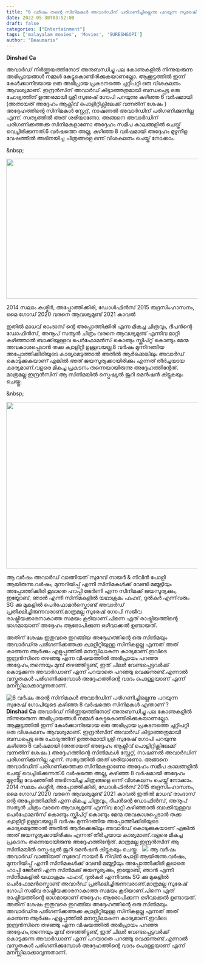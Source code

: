 ```yaml
---
title: "6 വർഷം തന്റെ സിനിമകൾ അവാർഡിന് പരിഗണിച്ചില്ലെന്നു പറയുന്ന സുരേഷ് ഗോപിയുടെ കഴിഞ്ഞ 8 വർഷത്തെ സിനിമകൾ എന്താണ് ?"
date: 2022-05-30T03:52:00
draft: false
categories: ["Entertainment"]
tags: ['malayalam movies', 'Movies', 'SURESHGOPI']
author: "Beaumaris"
---
```


<strong>Dinshad Ca</strong>

അവാർഡ് നിർണ്ണയത്തിനോട് അനുബന്ധിച്ചു പല കോണുകളിൽ നിന്നുയരുന്ന അഭിപ്രായങ്ങൾ നമ്മൾ കേട്ടുകൊണ്ടിരിക്കുകയാണല്ലോ. ആക്കൂട്ടത്തിൽ ഇന്ന് കേൾക്കാനിടയായ ഒരു അഭിപ്രായ പ്രകടനത്തെ ചുറ്റിപറ്റി ഒരു വിശകലനം ആവശ്യമാണ്. ഇന്ദ്രൻസിന് അവാർഡ് കിട്ടാഞ്ഞതുമായി ബന്ധപ്പെട്ട ഒരു ചോദ്യത്തിന് ഉത്തരമായി ശ്രീ സുരേഷ് ഗോപി പറയുന്നു കഴിഞ്ഞ 6 വർഷമായി (അതായത് അദ്ദേഹം ആക്റ്റീവ് പൊളിറ്റിക്സിലേക്ക് വന്നതിന് ശേഷം ) അദ്ദേഹത്തിന്റെ സിനിമകൾ സ്റ്റേറ്റ്, നാഷണൽ അവാർഡിന് പരിഗണിക്കുന്നില്ല എന്ന്. സത്യത്തിൽ അത് ശരിയാണോ. അങ്ങനെ അവാർഡിന് പരിഗണിക്കത്തക്ക സിനിമകളാണോ അദ്ദേഹം സമീപ കാലങ്ങളിൽ ചെയ്ത് വെച്ചിരിക്കുന്നത്.6 വർഷത്തെ അല്ല, കഴിഞ്ഞ 8 വർഷമായി അദ്ദേഹം മുഴുനീള വേഷത്തിൽ അഭിനയിച്ച ചിത്രങ്ങളെ ഒന്ന് വിശകലനം ചെയ്ത് നോക്കാം.

&amp;nbsp;

<img class="wp-image-337219 aligncenter" src="https://cdn.boolokam.com/articles/2022/05/fww222.jpg" alt="" width="660" height="367" />

2014
സലാം കശ്മീർ, അപ്പോത്തിക്കിരി, ഡോൾഫിൻസ്
2015
രുദ്രസിംഹാസനം, മൈ ഗോഡ്
2020
വരനെ ആവശ്യമുണ്ട്
2021
കാവൽ

ഇതിൽ മാധവ് രാംദാസ് ന്റെ അപ്പോത്തിക്കിരി എന്ന മികച്ച ചിത്രവും, ദീപൻന്റെ ഡോഫിൻസ്, അനൂപ് സത്യൻ ചിത്രം വരനെ ആവശ്യമുണ്ട് എന്നിവ മാറ്റി കഴിഞ്ഞാൽ ബാക്കിയുള്ളവ പെർഫോമൻസ് കൊണ്ടും സ്ക്രിപ്റ്റ് കൊണ്ടും മേന്മ അവകാശപ്പെടാൻ തക്ക ക്വാളിറ്റി ഉള്ളവയല്ല.8 വർഷം മുന്നിറങ്ങിയ അപ്പോത്തിക്കിരിയുടെ കാര്യമെടുത്താൽ അതിൽ ആർക്കെങ്കിലും അവാർഡ് കൊടുക്കുകയാണ് എങ്കിൽ അത്‌ ജയസൂര്യക്കായിരിക്കും എന്നത് തീർച്ചയായ കാര്യമാണ്.വളരെ മികച്ച പ്രകടനം തന്നെയായിരുന്നു അദ്ദേഹത്തിന്റേത്. മാത്രമല്ല ഇന്ദ്രൻസിന് ആ സിനിമയിൽ സ്പെഷ്യൽ ജൂറി മെൻഷൻ കിട്ടുകയും ചെയ്തു.

&amp;nbsp;

<img class="wp-image-337220 aligncenter" src="https://cdn.boolokam.com/articles/2022/05/t444tt4t.jpg" alt="" width="656" height="437" />

ആ വർഷം അവാർഡ് വാങ്ങിയത് സുദേവ് നായർ &amp; നിവിൻ പോളി ആയിരുന്നു.വർഷം, മുന്നറിയിപ്പ് എന്നീ സിനിമകൾക്ക് വേണ്ടി മമ്മൂട്ടിയും അപ്പോത്തിക്കിരി കൂടാതെ ഹാപ്പി ജേർണി എന്ന സിനിമക്ക് ജയസൂര്യക്കും, ഇയ്യോബ്, ഞാൻ എന്നീ സിനിമകളിൽ യഥാക്രമം ഫഹദ്, ദുൽകർ എന്നിവരും SG ക്കു മുകളിൽ പെർഫോമൻസ്കൊണ്ട് അവാർഡ് പ്രതീക്ഷിച്ചിരുന്നവരാണ്.മാത്രമല്ല സുരേഷ് ഗോപി സജീവ രാഷ്ട്രീയക്കാരനാകാത്ത സമയം കൂടിയാണ്.പിന്നെ ഏത് രാഷ്ട്രീയത്തിന്റെ ഭാഗമായാണ് അദ്ദേഹം ആരോപിക്കുന്ന ഒഴിവാക്കൽ ഉണ്ടായത്.

അതിന് ശേഷം ഇതുവരെ ഇറങ്ങിയ അദ്ദേഹത്തിന്റെ ഒരു സിനിമയും അവാർഡ്‌നു പരിഗണിക്കത്തക്ക ക്വാളിറ്റിയുള്ള സിനികളല്ല എന്നത് അത്‌ കാണുന്ന ആർക്കും എളുപ്പത്തിൽ മനസ്സിലാകുന്ന കാര്യമാണ്.ഇവിടെ ഇന്ദ്രൻസിനെ തഴഞ്ഞു എന്ന വിഷയത്തിൽ അഭിപ്രായം പറഞ്ഞ അദ്ദേഹം,തന്നെയും മുമ്പ് തഴഞ്ഞിട്ടുണ്ട്, ഇത് ചിലർ വേണ്ടപ്പെട്ടവർക്ക് കൊടുക്കുന്ന അവാർഡാണ് എന്ന് പറയാതെ പറഞ്ഞു വെക്കുന്നുണ്ട്.എന്നാൽ വസ്തുതകൾ പരിഗണിക്കുമ്പോൾ അദ്ദേഹത്തിന്റെ വാദം പൊള്ളയാണ് എന്ന് മനസ്സിലാക്കാവുന്നതാണ്.


![6 വർഷം തന്റെ സിനിമകൾ അവാർഡിന് പരിഗണിച്ചില്ലെന്നു പറയുന്ന സുരേഷ് ഗോപിയുടെ കഴിഞ്ഞ 8 വർഷത്തെ സിനിമകൾ എന്താണ് ?](https://cdn.boolokam.com/articles/2022/05/fww222.jpg)**Dinshad Ca** അവാർഡ് നിർണ്ണയത്തിനോട് അനുബന്ധിച്ചു പല കോണുകളിൽ നിന്നുയരുന്ന അഭിപ്രായങ്ങൾ നമ്മൾ കേട്ടുകൊണ്ടിരിക്കുകയാണല്ലോ. ആക്കൂട്ടത്തിൽ ഇന്ന് കേൾക്കാനിടയായ ഒരു അഭിപ്രായ പ്രകടനത്തെ ചുറ്റിപറ്റി ഒരു വിശകലനം ആവശ്യമാണ്. ഇന്ദ്രൻസിന് അവാർഡ് കിട്ടാഞ്ഞതുമായി ബന്ധപ്പെട്ട ഒരു ചോദ്യത്തിന് ഉത്തരമായി ശ്രീ സുരേഷ് ഗോപി പറയുന്നു കഴിഞ്ഞ 6 വർഷമായി (അതായത് അദ്ദേഹം ആക്റ്റീവ് പൊളിറ്റിക്സിലേക്ക് വന്നതിന് ശേഷം ) അദ്ദേഹത്തിന്റെ സിനിമകൾ സ്റ്റേറ്റ്, നാഷണൽ അവാർഡിന് പരിഗണിക്കുന്നില്ല എന്ന്. സത്യത്തിൽ അത് ശരിയാണോ. അങ്ങനെ അവാർഡിന് പരിഗണിക്കത്തക്ക സിനിമകളാണോ അദ്ദേഹം സമീപ കാലങ്ങളിൽ ചെയ്ത് വെച്ചിരിക്കുന്നത്.6 വർഷത്തെ അല്ല, കഴിഞ്ഞ 8 വർഷമായി അദ്ദേഹം മുഴുനീള വേഷത്തിൽ അഭിനയിച്ച ചിത്രങ്ങളെ ഒന്ന് വിശകലനം ചെയ്ത് നോക്കാം. &nbsp; 2014 സലാം കശ്മീർ, അപ്പോത്തിക്കിരി, ഡോൾഫിൻസ് 2015 രുദ്രസിംഹാസനം, മൈ ഗോഡ് 2020 വരനെ ആവശ്യമുണ്ട് 2021 കാവൽ ഇതിൽ മാധവ് രാംദാസ് ന്റെ അപ്പോത്തിക്കിരി എന്ന മികച്ച ചിത്രവും, ദീപൻന്റെ ഡോഫിൻസ്, അനൂപ് സത്യൻ ചിത്രം വരനെ ആവശ്യമുണ്ട് എന്നിവ മാറ്റി കഴിഞ്ഞാൽ ബാക്കിയുള്ളവ പെർഫോമൻസ് കൊണ്ടും സ്ക്രിപ്റ്റ് കൊണ്ടും മേന്മ അവകാശപ്പെടാൻ തക്ക ക്വാളിറ്റി ഉള്ളവയല്ല.8 വർഷം മുന്നിറങ്ങിയ അപ്പോത്തിക്കിരിയുടെ കാര്യമെടുത്താൽ അതിൽ ആർക്കെങ്കിലും അവാർഡ് കൊടുക്കുകയാണ് എങ്കിൽ അത്‌ ജയസൂര്യക്കായിരിക്കും എന്നത് തീർച്ചയായ കാര്യമാണ്.വളരെ മികച്ച പ്രകടനം തന്നെയായിരുന്നു അദ്ദേഹത്തിന്റേത്. മാത്രമല്ല ഇന്ദ്രൻസിന് ആ സിനിമയിൽ സ്പെഷ്യൽ ജൂറി മെൻഷൻ കിട്ടുകയും ചെയ്തു. &nbsp; ![](https://cdn.boolokam.com/articles/2022/05/t444tt4t.jpg) ആ വർഷം അവാർഡ് വാങ്ങിയത് സുദേവ് നായർ & നിവിൻ പോളി ആയിരുന്നു.വർഷം, മുന്നറിയിപ്പ് എന്നീ സിനിമകൾക്ക് വേണ്ടി മമ്മൂട്ടിയും അപ്പോത്തിക്കിരി കൂടാതെ ഹാപ്പി ജേർണി എന്ന സിനിമക്ക് ജയസൂര്യക്കും, ഇയ്യോബ്, ഞാൻ എന്നീ സിനിമകളിൽ യഥാക്രമം ഫഹദ്, ദുൽകർ എന്നിവരും SG ക്കു മുകളിൽ പെർഫോമൻസ്കൊണ്ട് അവാർഡ് പ്രതീക്ഷിച്ചിരുന്നവരാണ്.മാത്രമല്ല സുരേഷ് ഗോപി സജീവ രാഷ്ട്രീയക്കാരനാകാത്ത സമയം കൂടിയാണ്.പിന്നെ ഏത് രാഷ്ട്രീയത്തിന്റെ ഭാഗമായാണ് അദ്ദേഹം ആരോപിക്കുന്ന ഒഴിവാക്കൽ ഉണ്ടായത്. അതിന് ശേഷം ഇതുവരെ ഇറങ്ങിയ അദ്ദേഹത്തിന്റെ ഒരു സിനിമയും അവാർഡ്‌നു പരിഗണിക്കത്തക്ക ക്വാളിറ്റിയുള്ള സിനികളല്ല എന്നത് അത്‌ കാണുന്ന ആർക്കും എളുപ്പത്തിൽ മനസ്സിലാകുന്ന കാര്യമാണ്.ഇവിടെ ഇന്ദ്രൻസിനെ തഴഞ്ഞു എന്ന വിഷയത്തിൽ അഭിപ്രായം പറഞ്ഞ അദ്ദേഹം,തന്നെയും മുമ്പ് തഴഞ്ഞിട്ടുണ്ട്, ഇത് ചിലർ വേണ്ടപ്പെട്ടവർക്ക് കൊടുക്കുന്ന അവാർഡാണ് എന്ന് പറയാതെ പറഞ്ഞു വെക്കുന്നുണ്ട്.എന്നാൽ വസ്തുതകൾ പരിഗണിക്കുമ്പോൾ അദ്ദേഹത്തിന്റെ വാദം പൊള്ളയാണ് എന്ന് മനസ്സിലാക്കാവുന്നതാണ്.
